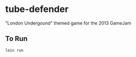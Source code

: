 tube-defender
=============

"London Undergound" themed game for the 2013 GameJam

To Run
------
```
lein run
```

